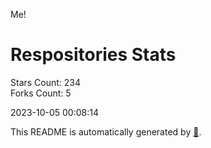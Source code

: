 Me!

# Respositories Stats
Stars Count: 234  
Forks Count: 5

2023-10-05 00:08:14  

This README is automatically generated by [🐰](https://github.com/rnitta/rnitta).
